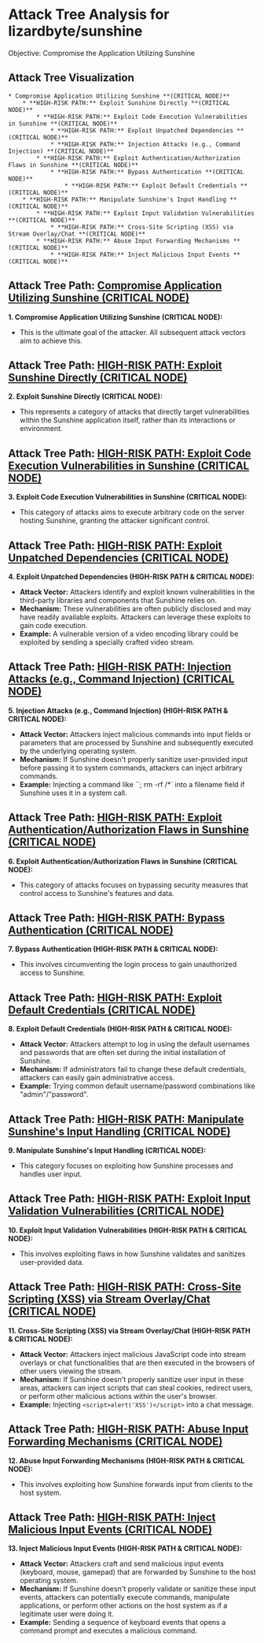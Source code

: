 # Attack Tree Analysis for lizardbyte/sunshine

Objective: Compromise the Application Utilizing Sunshine

## Attack Tree Visualization

```
* Compromise Application Utilizing Sunshine **(CRITICAL NODE)**
    * **HIGH-RISK PATH:** Exploit Sunshine Directly **(CRITICAL NODE)**
        * **HIGH-RISK PATH:** Exploit Code Execution Vulnerabilities in Sunshine **(CRITICAL NODE)**
            * **HIGH-RISK PATH:** Exploit Unpatched Dependencies **(CRITICAL NODE)**
            * **HIGH-RISK PATH:** Injection Attacks (e.g., Command Injection) **(CRITICAL NODE)**
        * **HIGH-RISK PATH:** Exploit Authentication/Authorization Flaws in Sunshine **(CRITICAL NODE)**
            * **HIGH-RISK PATH:** Bypass Authentication **(CRITICAL NODE)**
                * **HIGH-RISK PATH:** Exploit Default Credentials **(CRITICAL NODE)**
    * **HIGH-RISK PATH:** Manipulate Sunshine's Input Handling **(CRITICAL NODE)**
        * **HIGH-RISK PATH:** Exploit Input Validation Vulnerabilities **(CRITICAL NODE)**
            * **HIGH-RISK PATH:** Cross-Site Scripting (XSS) via Stream Overlay/Chat **(CRITICAL NODE)**
        * **HIGH-RISK PATH:** Abuse Input Forwarding Mechanisms **(CRITICAL NODE)**
            * **HIGH-RISK PATH:** Inject Malicious Input Events **(CRITICAL NODE)**
```


## Attack Tree Path: [Compromise Application Utilizing Sunshine (CRITICAL NODE)](./attack_tree_paths/compromise_application_utilizing_sunshine__critical_node_.md)

**1. Compromise Application Utilizing Sunshine (CRITICAL NODE):**

* This is the ultimate goal of the attacker. All subsequent attack vectors aim to achieve this.

## Attack Tree Path: [**HIGH-RISK PATH:** Exploit Sunshine Directly **(CRITICAL NODE)**](./attack_tree_paths/high-risk_path_exploit_sunshine_directly__critical_node_.md)

**2. Exploit Sunshine Directly (CRITICAL NODE):**

* This represents a category of attacks that directly target vulnerabilities within the Sunshine application itself, rather than its interactions or environment.

## Attack Tree Path: [**HIGH-RISK PATH:** Exploit Code Execution Vulnerabilities in Sunshine **(CRITICAL NODE)**](./attack_tree_paths/high-risk_path_exploit_code_execution_vulnerabilities_in_sunshine__critical_node_.md)

**3. Exploit Code Execution Vulnerabilities in Sunshine (CRITICAL NODE):**

* This category of attacks aims to execute arbitrary code on the server hosting Sunshine, granting the attacker significant control.

## Attack Tree Path: [**HIGH-RISK PATH:** Exploit Unpatched Dependencies **(CRITICAL NODE)**](./attack_tree_paths/high-risk_path_exploit_unpatched_dependencies__critical_node_.md)

**4. Exploit Unpatched Dependencies (HIGH-RISK PATH & CRITICAL NODE):**

* **Attack Vector:** Attackers identify and exploit known vulnerabilities in the third-party libraries and components that Sunshine relies on.
* **Mechanism:** These vulnerabilities are often publicly disclosed and may have readily available exploits. Attackers can leverage these exploits to gain code execution.
* **Example:** A vulnerable version of a video encoding library could be exploited by sending a specially crafted video stream.

## Attack Tree Path: [**HIGH-RISK PATH:** Injection Attacks (e.g., Command Injection) **(CRITICAL NODE)**](./attack_tree_paths/high-risk_path_injection_attacks__e_g___command_injection___critical_node_.md)

**5. Injection Attacks (e.g., Command Injection) (HIGH-RISK PATH & CRITICAL NODE):**

* **Attack Vector:** Attackers inject malicious commands into input fields or parameters that are processed by Sunshine and subsequently executed by the underlying operating system.
* **Mechanism:** If Sunshine doesn't properly sanitize user-provided input before passing it to system commands, attackers can inject arbitrary commands.
* **Example:** Injecting a command like ``; rm -rf /*` into a filename field if Sunshine uses it in a system call.

## Attack Tree Path: [**HIGH-RISK PATH:** Exploit Authentication/Authorization Flaws in Sunshine **(CRITICAL NODE)**](./attack_tree_paths/high-risk_path_exploit_authenticationauthorization_flaws_in_sunshine__critical_node_.md)

**6. Exploit Authentication/Authorization Flaws in Sunshine (CRITICAL NODE):**

* This category of attacks focuses on bypassing security measures that control access to Sunshine's features and data.

## Attack Tree Path: [**HIGH-RISK PATH:** Bypass Authentication **(CRITICAL NODE)**](./attack_tree_paths/high-risk_path_bypass_authentication__critical_node_.md)

**7. Bypass Authentication (HIGH-RISK PATH & CRITICAL NODE):**

* This involves circumventing the login process to gain unauthorized access to Sunshine.

## Attack Tree Path: [**HIGH-RISK PATH:** Exploit Default Credentials **(CRITICAL NODE)**](./attack_tree_paths/high-risk_path_exploit_default_credentials__critical_node_.md)

**8. Exploit Default Credentials (HIGH-RISK PATH & CRITICAL NODE):**

* **Attack Vector:** Attackers attempt to log in using the default usernames and passwords that are often set during the initial installation of Sunshine.
* **Mechanism:** If administrators fail to change these default credentials, attackers can easily gain administrative access.
* **Example:** Trying common default username/password combinations like "admin"/"password".

## Attack Tree Path: [**HIGH-RISK PATH:** Manipulate Sunshine's Input Handling **(CRITICAL NODE)**](./attack_tree_paths/high-risk_path_manipulate_sunshine's_input_handling__critical_node_.md)

**9. Manipulate Sunshine's Input Handling (CRITICAL NODE):**

* This category focuses on exploiting how Sunshine processes and handles user input.

## Attack Tree Path: [**HIGH-RISK PATH:** Exploit Input Validation Vulnerabilities **(CRITICAL NODE)**](./attack_tree_paths/high-risk_path_exploit_input_validation_vulnerabilities__critical_node_.md)

**10. Exploit Input Validation Vulnerabilities (HIGH-RISK PATH & CRITICAL NODE):**

* This involves exploiting flaws in how Sunshine validates and sanitizes user-provided data.

## Attack Tree Path: [**HIGH-RISK PATH:** Cross-Site Scripting (XSS) via Stream Overlay/Chat **(CRITICAL NODE)**](./attack_tree_paths/high-risk_path_cross-site_scripting__xss__via_stream_overlaychat__critical_node_.md)

**11. Cross-Site Scripting (XSS) via Stream Overlay/Chat (HIGH-RISK PATH & CRITICAL NODE):**

* **Attack Vector:** Attackers inject malicious JavaScript code into stream overlays or chat functionalities that are then executed in the browsers of other users viewing the stream.
* **Mechanism:** If Sunshine doesn't properly sanitize user input in these areas, attackers can inject scripts that can steal cookies, redirect users, or perform other malicious actions within the user's browser.
* **Example:** Injecting `<script>alert('XSS')</script>` into a chat message.

## Attack Tree Path: [**HIGH-RISK PATH:** Abuse Input Forwarding Mechanisms **(CRITICAL NODE)**](./attack_tree_paths/high-risk_path_abuse_input_forwarding_mechanisms__critical_node_.md)

**12. Abuse Input Forwarding Mechanisms (HIGH-RISK PATH & CRITICAL NODE):**

* This involves exploiting how Sunshine forwards input from clients to the host system.

## Attack Tree Path: [**HIGH-RISK PATH:** Inject Malicious Input Events **(CRITICAL NODE)**](./attack_tree_paths/high-risk_path_inject_malicious_input_events__critical_node_.md)

**13. Inject Malicious Input Events (HIGH-RISK PATH & CRITICAL NODE):**

* **Attack Vector:** Attackers craft and send malicious input events (keyboard, mouse, gamepad) that are forwarded by Sunshine to the host operating system.
* **Mechanism:** If Sunshine doesn't properly validate or sanitize these input events, attackers can potentially execute commands, manipulate applications, or perform other actions on the host system as if a legitimate user were doing it.
* **Example:** Sending a sequence of keyboard events that opens a command prompt and executes a malicious command.

